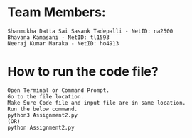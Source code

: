 # Team Members:
	Shanmukha Datta Sai Sasank Tadepalli - NetID: na2500
	Bhavana Kamasani - NetID: tl1593
	Neeraj Kumar Maraka - NetID: ho4913

# How to run the code file?
	Open Terminal or Command Prompt.
	Go to the file location.
	Make Sure Code file and input file are in same location.
	Run the below command.
	python3 Assignment2.py
	(OR)
	python Assignment2.py
